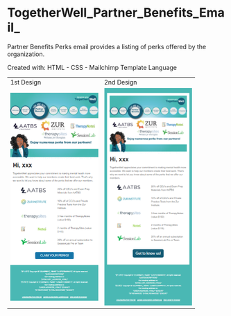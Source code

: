 # TogetherWell_Partner_Benefits_Email_
  Partner Benefits Perks email provides a listing of perks offered by the organization. 
  
  Created with:
  HTML - CSS - Mailchimp Template Language


<table>
  <tr>
     <td>1st Design</td>
     <td>2nd Design</td>
  </tr>
  <tr>
    <td><img src="img/PBenefits.png" width=202.5 ></td>
    <td><img src="img/partnerBenefits2.png" width=202.5 ></td>
  </tr>
 </table>
